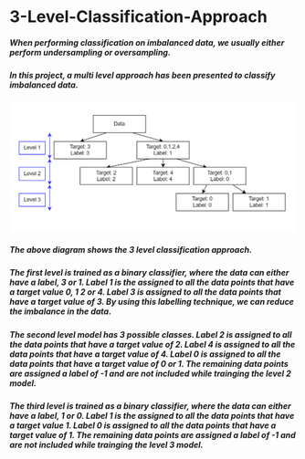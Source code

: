 # 3-Level-Classification-Approach

##### When performing classification on imbalanced data, we usually either perform undersampling or oversampling.

##### In this project, a multi level approach has been presented to classify imbalanced data.

<img align="centre" alt="model" src="3-level-classification-diagram.png">

##### The above diagram shows the 3 level classification approach.

##### The first level is trained as a binary classifier, where the data can either have a label, 3 or 1. Label 1 is the assigned to all the data points that have a target value 0, 1 2 or 4. Label 3 is assigned to all the data points that have a target value of 3. By using this labelling technique, we can reduce the imbalance in the data.

##### The second level model has 3 possible classes. Label 2 is assigned to all the data points that have a target value of 2. Label 4 is assigned to all the data points that have a target value of 4. Label 0 is assigned to all the data points that have a target value of 0 or 1. The remaining data points are assigned a label of -1 and are not included while trainging the level 2 model.

##### The third level is trained as a binary classifier, where the data can either have a label, 1 or 0. Label 1 is the assigned to all the data points that have a target value 1. Label 0 is assigned to all the data points that have a target value of 1. The remaining data points are assigned a label of -1 and are not included while trainging the level 3 model.
